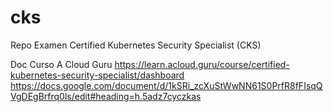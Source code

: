 # cks
Repo Examen Certified Kubernetes Security Specialist (CKS) 

Doc Curso A Cloud Guru
https://learn.acloud.guru/course/certified-kubernetes-security-specialist/dashboard
https://docs.google.com/document/d/1kSRi_zcXuStWwNN61S0PrfR8fFIsqQVgDEgBrfrq0ls/edit#heading=h.5adz7cyczkas